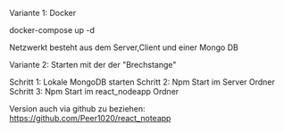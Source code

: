 Variante 1: Docker

docker-compose up -d

Netzwerkt besteht aus dem Server,Client und einer Mongo DB


Variante 2: Starten mit der der "Brechstange"

Schritt 1: Lokale MongoDB starten
Schritt 2: Npm Start im Server Ordner
Schritt 3: Npm Start im react_nodeapp Ordner


Version auch via github zu beziehen:
https://github.com/Peer1020/react_noteapp

